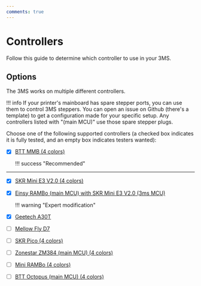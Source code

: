 ```yaml
---
comments: true
---
```


# Controllers

Follow this guide to determine which controller to use in your 3MS.

## Options

The 3MS works on multiple different controllers. 

!!! info
    If your printer's mainboard has spare stepper ports, you can use them to control 3MS steppers. You can open an issue on Github (there's a template) to get a configuration made for your specific setup. Any controllers listed with "(main MCU)" use those spare stepper plugs.

Choose one of the following supported controllers (a checked box indicates it is fully tested, and an empty box indicates testers wanted):

- [X] [BTT MMB (4 colors)](bttmmb.md)

    !!! success "Recommended"

---

- [X] [SKR Mini E3 V2.0 (4 colors)](skrminie3v2.md)
- [X] [Einsy RAMBo (main MCU) with SKR Mini E3 V2.0 (3ms MCU)](einsyrambo-skrminie3v2.md)

    !!! warning "Expert modification"
    
- [X] [Geetech A30T](geetech-a30t.md)
- [ ] [Mellow Fly D7](mellowflyd7.md)
- [ ] [SKR Pico (4 colors)](skrpico.md)
- [ ] [Zonestar ZM384 (main MCU) (4 colors)](zm384main.md)
- [ ] [Mini RAMBo (4 colors)](minirambo.md)
- [ ] [BTT Octopus (main MCU) (4 colors)](bttoctopusmain.md)